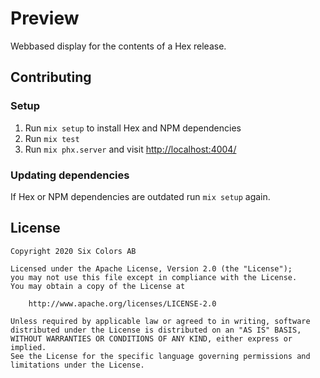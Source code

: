 # Preview

Webbased display for the contents of a Hex release.

## Contributing

### Setup

1. Run `mix setup` to install Hex and NPM dependencies
2. Run `mix test`
3. Run `mix phx.server` and visit [http://localhost:4004/](http://localhost:4005/)

### Updating dependencies

If Hex or NPM dependencies are outdated run `mix setup` again.

## License

    Copyright 2020 Six Colors AB

    Licensed under the Apache License, Version 2.0 (the "License");
    you may not use this file except in compliance with the License.
    You may obtain a copy of the License at

        http://www.apache.org/licenses/LICENSE-2.0

    Unless required by applicable law or agreed to in writing, software
    distributed under the License is distributed on an "AS IS" BASIS,
    WITHOUT WARRANTIES OR CONDITIONS OF ANY KIND, either express or implied.
    See the License for the specific language governing permissions and
    limitations under the License.
